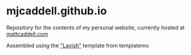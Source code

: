 # mjcaddell.github.io
Repository for the contents of my personal website, currently hosted at [mattcaddell.com](https://mattcaddell.com)

Assembled using the ["Lavish"](https://templatemo.com/tm-458-lavish) template from templatemo
